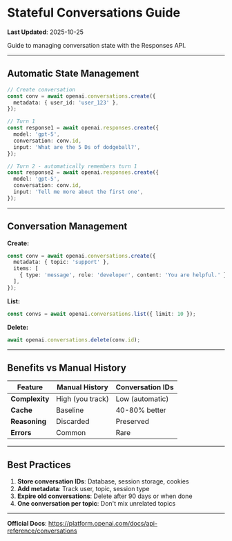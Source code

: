 # Stateful Conversations Guide

**Last Updated**: 2025-10-25

Guide to managing conversation state with the Responses API.

---

## Automatic State Management

```typescript
// Create conversation
const conv = await openai.conversations.create({
  metadata: { user_id: 'user_123' },
});

// Turn 1
const response1 = await openai.responses.create({
  model: 'gpt-5',
  conversation: conv.id,
  input: 'What are the 5 Ds of dodgeball?',
});

// Turn 2 - automatically remembers turn 1
const response2 = await openai.responses.create({
  model: 'gpt-5',
  conversation: conv.id,
  input: 'Tell me more about the first one',
});
```

---

## Conversation Management

**Create:**
```typescript
const conv = await openai.conversations.create({
  metadata: { topic: 'support' },
  items: [
    { type: 'message', role: 'developer', content: 'You are helpful.' }
  ],
});
```

**List:**
```typescript
const convs = await openai.conversations.list({ limit: 10 });
```

**Delete:**
```typescript
await openai.conversations.delete(conv.id);
```

---

## Benefits vs Manual History

| Feature | Manual History | Conversation IDs |
|---------|---------------|------------------|
| **Complexity** | High (you track) | Low (automatic) |
| **Cache** | Baseline | 40-80% better |
| **Reasoning** | Discarded | Preserved |
| **Errors** | Common | Rare |

---

## Best Practices

1. **Store conversation IDs**: Database, session storage, cookies
2. **Add metadata**: Track user, topic, session type
3. **Expire old conversations**: Delete after 90 days or when done
4. **One conversation per topic**: Don't mix unrelated topics

---

**Official Docs**: https://platform.openai.com/docs/api-reference/conversations
